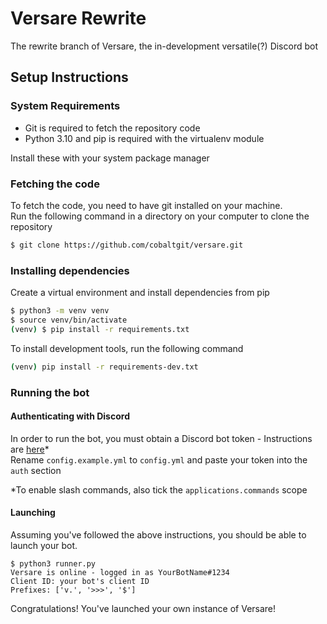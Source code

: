 # Versare Rewrite

The rewrite branch of Versare, the in-development versatile(?) Discord bot

## Setup Instructions

### System Requirements
* Git is required to fetch the repository code
* Python 3.10 and pip is required with the virtualenv module

Install these with your system package manager

### Fetching the code

To fetch the code, you need to have git installed on your machine.  
Run the following command in a directory on your computer to clone the repository
```bash
$ git clone https://github.com/cobaltgit/versare.git
```

### Installing dependencies

Create a virtual environment and install dependencies from pip
```bash
$ python3 -m venv venv
$ source venv/bin/activate
(venv) $ pip install -r requirements.txt
```

To install development tools, run the following command
```bash
(venv) pip install -r requirements-dev.txt
```

### Running the bot

#### Authenticating with Discord

In order to run the bot, you must obtain a Discord bot token - Instructions are [here](https://discordpy.readthedocs.io/en/stable/discord.html)*  
Rename `config.example.yml` to `config.yml` and paste your token into the `auth` section

*To enable slash commands, also tick the `applications.commands` scope

#### Launching

Assuming you've followed the above instructions, you should be able to launch your bot.
```
$ python3 runner.py
Versare is online - logged in as YourBotName#1234
Client ID: your bot's client ID
Prefixes: ['v.', '>>>', '$']
```

Congratulations! You've launched your own instance of Versare!